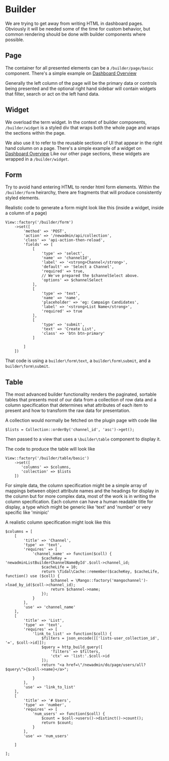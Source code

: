 # Builder

We are trying to get away from writing HTML in dashboard pages.  Obviously it will be 
needed some of the time for custom behavior, but common rendering should be done with 
builder components where possible.

## Page
The container for all presented elements can be a `/builder/page/basic` component. 
There's a simple example on [Dashboard Overview](./dashboard/overview.md) 

Generally the left column of the page will be the primary data or controls being presented 
and the optional right hand sidebar will contain widgets that filter, search or act on the 
left hand data.

## Widget
We overload the term widget.  In the context of builder components, `/builder/widget` is a 
styled div that wraps both the whole page and wraps the sections within the page.

We also use it to refer to the reusable sections of UI that appear in the right hand column on a 
page. There's a simple example of a widget on [Dashboard Overview](./dashboard/overview.md) 
Like our other page sections, these widgets are wrapped in a `/builder/widget`.

## Form
Try to avoid hand entering HTML to render html form elements.  Within the `/builder/form`
heirarchy, there are fragments that will produce consistently styled elements.  

Realistic code to generate a form might look like this (inside a widget, inside a column of a 
page)
```
View::factory('/builder/form')
    ->set([
        'method' => 'POST',
        'action' => '/newadmin/api/collection',
        'class' => 'api-action-then-reload',
        'fields' => [
            [
                'type' => 'select',
                'name' => 'channelId',
                'label' => '<strong>Channel</strong>',
                'default' => 'Select a Channel',
                'required' => true,
                // We've prepared the $channelSelect above.
                'options' => $channelSelect
            ],
            [
                'type' => 'text',
                'name' => 'name',
                'placeholder' => 'eg: Campaign Candidates',
                'label' => '<strong>List Name</strong>',
                'required' => true
            ],
            [
                'type' => 'submit',
                'text' => 'Create List',
                'class' => 'btn btn-primary'
            ]

        ]
    ])
```

That code is using a `builder\form\text`, a `builder\form\submit`, and a `builder\form\submit`. 

## Table

The most advanced builder functionality renders the paginated, sortable tables that presents most
of our data from a collection of row data and a column specification that determines what 
attributes of each item to present and how to transform the raw data for presentation.

A collection would normally be fetched on the plugin page with code like

```
$lists = Collection::orderBy('channel_id', 'asc')->get();
```
Then passed to a view that uses a `\builder\table` component to display it.

The code to produce the table will look like

```
View::factory('/builder/table/basic')
    ->set([
       'columns' => $columns,
       'collection' => $lists
    ])
```

For simple data, the column specification might be a simple array of mappings between object attribute names 
and the headings for display in the column but for more complex data, most of the work 
is in writing the column specification. Each column can have a human readable 
title for display, a type which might be generic like 'text' and 'number' or very specific like 'minipic'

A realistic column specification might look like this
```
$columns = [
    [
        'title' => 'Channel',
        'type' => 'text',
        'requires' => [
            'channel_name' => function($coll) {
                $cacheKey = 'newadminListBuilderChannelNameById'.$coll->channel_id;
                $cacheLife = 10;
                return \Tidal\Cache::remember($cacheKey, $cacheLife, function() use ($coll) {
                    $channel = \Mango::factory('mangochannel')->load_by_id($coll->channel_id);
                    return $channel->name;
                });
            }
        ],
        'use' => 'channel_name'
    ],
    [
        'title' => 'List',
        'type' => 'text',
        'requires' => [
            'link_to_list' => function($coll) {
                $filters = json_encode([['lists-user_collection_id', '=', $coll->id]]);
                $query = http_build_query([
                    'filters' => $filters,
                    'ctx' => 'list:'.$coll->id
                ]);
                return "<a href=\"/newadmin/do/page/users/all?$query\">{$coll->name}</a>";

            }
        ],
        'use' => 'link_to_list'
    ],
    [
        'title' => '# Users',
        'type' => 'number',
        'requires' => [
            'num_users' => function($coll) {
                $count = $coll->users()->distinct()->count();
                return $count;
            }
        ],
        'use' => 'num_users'

    ]

];
```